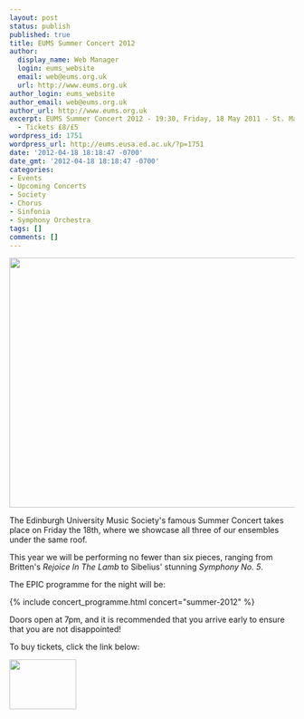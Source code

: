 ```yaml
---
layout: post
status: publish
published: true
title: EUMS Summer Concert 2012
author:
  display_name: Web Manager
  login: eums_website
  email: web@eums.org.uk
  url: http://www.eums.org.uk
author_login: eums_website
author_email: web@eums.org.uk
author_url: http://www.eums.org.uk
excerpt: EUMS Summer Concert 2012 - 19:30, Friday, 18 May 2011 - St. Mary's RC Cathedral
  - Tickets £8/£5
wordpress_id: 1751
wordpress_url: http://eums.eusa.ed.ac.uk/?p=1751
date: '2012-04-18 18:18:47 -0700'
date_gmt: '2012-04-18 18:18:47 -0700'
categories:
- Events
- Upcoming Concerts
- Society
- Chorus
- Sinfonia
- Symphony Orchestra
tags: []
comments: []
---
```

<a title="buy tickets online" href="http://www.ticketsource.co.uk/event/22859">
  <img src="{{ site.external_assets }}/posters/20120518_summer.jpg" alt="" width="620" height="441">
</a>

The Edinburgh University Music Society's famous Summer Concert takes place on
Friday the 18th, where we showcase all three of our ensembles under the same
roof.

This year we will be performing no fewer than six pieces, ranging from
Britten's *Rejoice In The Lamb* to Sibelius' stunning *Symphony No. 5*.

The EPIC programme for the night will be:

{% include concert_programme.html concert="summer-2012" %}

Doors open at 7pm, and it is recommended that you arrive early to ensure that
you are not disappointed!

To buy tickets, click the link below:

<a title="buy tickets online" href="http://www.ticketsource.co.uk/event/22859">
  <img src="http://www.ticketsource.co.uk/images/buyTickets/buyTickets-medium.png" alt="" width="118" height="88" border="0">
</a>
